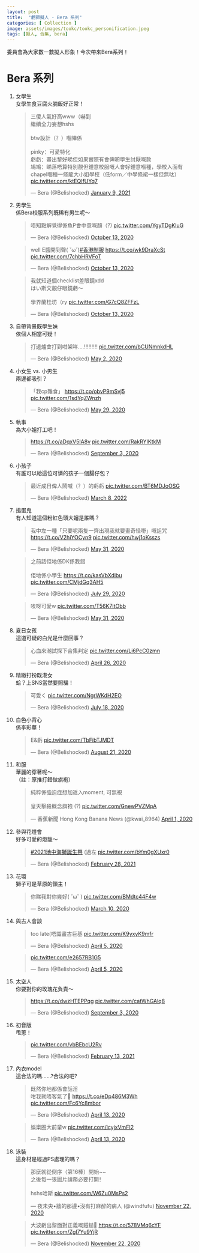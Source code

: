 ```yaml
---
layout: post
title:  "虧獅擬人 - Bera 系列"
categories: [ Collection ]
image: assets/images/tookc/tookc_personification.jpeg
tags: [擬人, 合集, bera]
---
```

委員會為大家數一數擬人形象！今次帶來Bera系列！

# Bera 系列
<ol>
<li>女學生<br>
女學生食豆腐火腩飯好正常！
<blockquote class="twitter-tweet"><p lang="zh" dir="ltr">三傻人氣好高www（嚇到<br>繼續全力妄想hshs<br><br>btw設計（？）嗰陣係<br><br>pinky：可愛特化<br>虧虧：畫出黎好睇但如果實際有會俾啲學生討厭嘅款<br>鳩鳩：睇落唔算特別靚但鍾意校服嘅人會好鍾意嗰種，學校入面有chapel嗰種一條龍大小姐學校（低form／中學條裙一樣但無呔） <a href="https://t.co/ktEQIfUYq7">pic.twitter.com/ktEQIfUYq7</a></p>&mdash; Bera (@Belishocked) <a href="https://twitter.com/Belishocked/status/1347825995693264901?ref_src=twsrc%5Etfw">January 9, 2021</a></blockquote> <script async src="https://platform.twitter.com/widgets.js" charset="utf-8"></script>
</li>

<li>男學生<br>
係Bera校服系列既稀有男生呢～
<blockquote class="twitter-tweet"><p lang="zh" dir="ltr">唔知點解覺得係魚P會中意嘅顏（?) <a href="https://t.co/YgyTDgKluG">pic.twitter.com/YgyTDgKluG</a></p>&mdash; Bera (@Belishocked) <a href="https://twitter.com/Belishocked/status/1315896844401045504?ref_src=twsrc%5Etfw">October 13, 2020</a></blockquote> <script async src="https://platform.twitter.com/widgets.js" charset="utf-8"></script>

<blockquote class="twitter-tweet"><p lang="zh" dir="ltr">well E醬開到聲( ˘ω˘)<a href="https://twitter.com/hashtag/%E9%A6%99%E6%B8%AF%E5%88%B6%E6%9C%8D?src=hash&amp;ref_src=twsrc%5Etfw">#香港制服</a> <a href="https://t.co/wk9DraXcSt">https://t.co/wk9DraXcSt</a> <a href="https://t.co/7chbHRVFoT">pic.twitter.com/7chbHRVFoT</a></p>&mdash; Bera (@Belishocked) <a href="https://twitter.com/Belishocked/status/1315895464214945793?ref_src=twsrc%5Etfw">October 13, 2020</a></blockquote> <script async src="https://platform.twitter.com/widgets.js" charset="utf-8"></script>

<blockquote class="twitter-tweet"><p lang="ja" dir="ltr">我就知道個checklist差眼鏡xdd<br>はい斯文靚仔眼鏡虧～<br><br>學界蘭桂坊（ry <a href="https://t.co/G7cQ8ZFFzL">pic.twitter.com/G7cQ8ZFFzL</a></p>&mdash; Bera (@Belishocked) <a href="https://twitter.com/Belishocked/status/1315971815840378886?ref_src=twsrc%5Etfw">October 13, 2020</a></blockquote> <script async src="https://platform.twitter.com/widgets.js" charset="utf-8"></script>
</li>

<li>自帶背景既學生妹<br>
依個人相當可疑！
<blockquote class="twitter-tweet"><p lang="zh" dir="ltr">打邊爐會打到咁架咩....!!!!!!!!! <a href="https://t.co/bCUNmnkdHL">pic.twitter.com/bCUNmnkdHL</a></p>&mdash; Bera (@Belishocked) <a href="https://twitter.com/Belishocked/status/1256598788719820802?ref_src=twsrc%5Etfw">May 2, 2020</a></blockquote> <script async src="https://platform.twitter.com/widgets.js" charset="utf-8"></script>
</li>

<li>小女生 vs. 小男生<br>
兩邊都吸引？
<blockquote class="twitter-tweet"><p lang="zh" dir="ltr">「我cp雜食」 <a href="https://t.co/obvP9mSvj5">https://t.co/obvP9mSvj5</a> <a href="https://t.co/1sdYqZWnzh">pic.twitter.com/1sdYqZWnzh</a></p>&mdash; Bera (@Belishocked) <a href="https://twitter.com/Belishocked/status/1266393923905187843?ref_src=twsrc%5Etfw">May 29, 2020</a></blockquote> <script async src="https://platform.twitter.com/widgets.js" charset="utf-8"></script>
</li>

<li>執事<br>
為大小姐打工吧！
<blockquote class="twitter-tweet"><p lang="zxx" dir="ltr"><a href="https://t.co/aDqxV5IA8v">https://t.co/aDqxV5IA8v</a> <a href="https://t.co/RakRYIKtkM">pic.twitter.com/RakRYIKtkM</a></p>&mdash; Bera (@Belishocked) <a href="https://twitter.com/Belishocked/status/1301518631558410242?ref_src=twsrc%5Etfw">September 3, 2020</a></blockquote> <script async src="https://platform.twitter.com/widgets.js" charset="utf-8"></script>
</li>

<li>小孩子<br>
有誰可以給這位可憐的孩子一個腸仔包？
<blockquote class="twitter-tweet"><p lang="zh" dir="ltr">最近成日俾人鬧喊（？）的虧虧 <a href="https://t.co/BT6MDJoOSG">pic.twitter.com/BT6MDJoOSG</a></p>&mdash; Bera (@Belishocked) <a href="https://twitter.com/Belishocked/status/1501158432900272134?ref_src=twsrc%5Etfw">March 8, 2022</a></blockquote> <script async src="https://platform.twitter.com/widgets.js" charset="utf-8"></script>
</li>

<li>搗蛋鬼<br>
有人知道這個粉紅色頭大嬸是誰嗎？
<blockquote class="twitter-tweet"><p lang="zh" dir="ltr">我中左一種「只要呢兩隻一齊出現我就要畫奇怪嘢」嘅詛咒 <a href="https://t.co/V2hiYOCyn9">https://t.co/V2hiYOCyn9</a> <a href="https://t.co/hwj1oKsszs">pic.twitter.com/hwj1oKsszs</a></p>&mdash; Bera (@Belishocked) <a href="https://twitter.com/Belishocked/status/1267091873002336257?ref_src=twsrc%5Etfw">May 31, 2020</a></blockquote> <script async src="https://platform.twitter.com/widgets.js" charset="utf-8"></script>

<blockquote class="twitter-tweet"><p lang="zh" dir="ltr">之前話佢地係DK係我錯<br><br>佢地係小學生 <a href="https://t.co/kasVbXdibu">https://t.co/kasVbXdibu</a> <a href="https://t.co/CMjdGq3AH5">pic.twitter.com/CMjdGq3AH5</a></p>&mdash; Bera (@Belishocked) <a href="https://twitter.com/Belishocked/status/1288464813727727616?ref_src=twsrc%5Etfw">July 29, 2020</a></blockquote> <script async src="https://platform.twitter.com/widgets.js" charset="utf-8"></script>

<blockquote class="twitter-tweet"><p lang="zh" dir="ltr">唉呀可愛w <a href="https://t.co/T56K7ItObb">pic.twitter.com/T56K7ItObb</a></p>&mdash; Bera (@Belishocked) <a href="https://twitter.com/Belishocked/status/1267111857917173761?ref_src=twsrc%5Etfw">May 31, 2020</a></blockquote> <script async src="https://platform.twitter.com/widgets.js" charset="utf-8"></script>
</li>

<li>夏日女孩<br>
這道可疑的白光是什麼回事？
<blockquote class="twitter-tweet"><p lang="zh" dir="ltr">心血來潮試探下合集判定 <a href="https://t.co/Li6PcC0zmn">pic.twitter.com/Li6PcC0zmn</a></p>&mdash; Bera (@Belishocked) <a href="https://twitter.com/Belishocked/status/1254323028135047168?ref_src=twsrc%5Etfw">April 26, 2020</a></blockquote> <script async src="https://platform.twitter.com/widgets.js" charset="utf-8"></script>
</li>

<li>精緻打扮既港女<br>
蛤？上SNS當然要照騙！
<blockquote class="twitter-tweet"><p lang="ja" dir="ltr">可愛く <a href="https://t.co/NgrWKdH2EO">pic.twitter.com/NgrWKdH2EO</a></p>&mdash; Bera (@Belishocked) <a href="https://twitter.com/Belishocked/status/1284476568920715265?ref_src=twsrc%5Etfw">July 18, 2020</a></blockquote> <script async src="https://platform.twitter.com/widgets.js" charset="utf-8"></script>
</li>

<li>白色小背心<br>
係李彩華！
<blockquote class="twitter-tweet"><p lang="zh" dir="ltr">E&amp;虧 <a href="https://t.co/TbFibTJMDT">pic.twitter.com/TbFibTJMDT</a></p>&mdash; Bera (@Belishocked) <a href="https://twitter.com/Belishocked/status/1296835110931595264?ref_src=twsrc%5Etfw">August 21, 2020</a></blockquote> <script async src="https://platform.twitter.com/widgets.js" charset="utf-8"></script>
</li>


<li>和服<br>
華麗的穿著呢～<br>
（註：原推打錯做旗袍）
<blockquote class="twitter-tweet"><p lang="zh" dir="ltr">純粹係強迫症想加返入moment, 可無視 <br><br>皇天擊殺概念旗袍 (?) <a href="https://t.co/GnewPVZMpA">pic.twitter.com/GnewPVZMpA</a></p>&mdash; 香蕉新聞 Hong Kong Banana News (@kwai_8964) <a href="https://twitter.com/kwai_8964/status/1245212419065962502?ref_src=twsrc%5Etfw">April 1, 2020</a></blockquote> <script async src="https://platform.twitter.com/widgets.js" charset="utf-8"></script>
</li>

<li>參與花燈會<br>
好多可愛的燈籠～
<blockquote class="twitter-tweet"><p lang="ja" dir="ltr"><a href="https://twitter.com/hashtag/2021%E5%9C%B0%E4%B8%AD%E6%B5%B7%E7%8D%85%E8%AA%95%E7%94%9F%E7%A5%AD?src=hash&amp;ref_src=twsrc%5Etfw">#2021地中海獅誕生祭</a> (過左 <a href="https://t.co/bYm0gXUxr0">pic.twitter.com/bYm0gXUxr0</a></p>&mdash; Bera (@Belishocked) <a href="https://twitter.com/Belishocked/status/1366003910624731138?ref_src=twsrc%5Etfw">February 28, 2021</a></blockquote> <script async src="https://platform.twitter.com/widgets.js" charset="utf-8"></script>
</li>

<li>花環<br>
獅子可是草原的領主！
<blockquote class="twitter-tweet"><p lang="zh" dir="ltr">你睇我對你幾好( ˘ω˘ ) <a href="https://t.co/BMdtc44F4w">pic.twitter.com/BMdtc44F4w</a></p>&mdash; Bera (@Belishocked) <a href="https://twitter.com/Belishocked/status/1237371653400584198?ref_src=twsrc%5Etfw">March 10, 2020</a></blockquote> <script async src="https://platform.twitter.com/widgets.js" charset="utf-8"></script>
</li>


<li>與古人會談
<blockquote class="twitter-tweet"><p lang="zh" dir="ltr">too late(唔識畫古巨基 <a href="https://t.co/K9yxyK9mfr">pic.twitter.com/K9yxyK9mfr</a></p>&mdash; Bera (@Belishocked) <a href="https://twitter.com/Belishocked/status/1246692901087633408?ref_src=twsrc%5Etfw">April 5, 2020</a></blockquote> <script async src="https://platform.twitter.com/widgets.js" charset="utf-8"></script>


<blockquote class="twitter-tweet"><p lang="qme" dir="ltr"> <a href="https://t.co/e2657RB1G5">pic.twitter.com/e2657RB1G5</a></p>&mdash; Bera (@Belishocked) <a href="https://twitter.com/Belishocked/status/1246769267116138499?ref_src=twsrc%5Etfw">April 5, 2020</a></blockquote> <script async src="https://platform.twitter.com/widgets.js" charset="utf-8"></script>
</li>

<li>太空人<br>
你要對你的玫瑰花負責～
<blockquote class="twitter-tweet"><p lang="zxx" dir="ltr"><a href="https://t.co/dwzHTEPPqg">https://t.co/dwzHTEPPqg</a> <a href="https://t.co/catWhGAlq8">pic.twitter.com/catWhGAlq8</a></p>&mdash; Bera (@Belishocked) <a href="https://twitter.com/Belishocked/status/1301503963657764864?ref_src=twsrc%5Etfw">September 3, 2020</a></blockquote> <script async src="https://platform.twitter.com/widgets.js" charset="utf-8"></script>
</li>

<li>初音版<br>
甩蔥！
<blockquote class="twitter-tweet"><p lang="qme" dir="ltr"> <a href="https://t.co/vbBEbcU2Rv">pic.twitter.com/vbBEbcU2Rv</a></p>&mdash; Bera (@Belishocked) <a href="https://twitter.com/Belishocked/status/1360602746714353679?ref_src=twsrc%5Etfw">February 13, 2021</a></blockquote> <script async src="https://platform.twitter.com/widgets.js" charset="utf-8"></script>
</li>


<li>內衣model<br>
這合法的嗎......?合法的吧?
<blockquote class="twitter-tweet"><p lang="zh" dir="ltr">既然你地都係會話淫<br>咁我就唔客氣了🍵 <a href="https://t.co/eDp486M3Wh">https://t.co/eDp486M3Wh</a> <a href="https://t.co/Fc6Yc8mbor">pic.twitter.com/Fc6Yc8mbor</a></p>&mdash; Bera (@Belishocked) <a href="https://twitter.com/Belishocked/status/1249674564134559744?ref_src=twsrc%5Etfw">April 13, 2020</a></blockquote> <script async src="https://platform.twitter.com/widgets.js" charset="utf-8"></script>

<blockquote class="twitter-tweet"><p lang="zh" dir="ltr">娛樂圈大前輩w <a href="https://t.co/icyjxVmFI2">pic.twitter.com/icyjxVmFI2</a></p>&mdash; Bera (@Belishocked) <a href="https://twitter.com/Belishocked/status/1249694739722469376?ref_src=twsrc%5Etfw">April 13, 2020</a></blockquote> <script async src="https://platform.twitter.com/widgets.js" charset="utf-8"></script>

</li>

<li>泳裝<br>
這身材是經過PS處理的嗎？
<blockquote class="twitter-tweet"><p lang="zh" dir="ltr">那麼就從倒序（第16棒）開始~~<br>之後每一張圖片請務必要打開！<br><br>hshs哈斯 <a href="https://t.co/W6Zu0MsPs2">pic.twitter.com/W6Zu0MsPs2</a></p>&mdash; 夜未央•牆的那邊•沒有打麻醉的病人 (@windfufu) <a href="https://twitter.com/windfufu/status/1330476372800778240?ref_src=twsrc%5Etfw">November 22, 2020</a></blockquote> <script async src="https://platform.twitter.com/widgets.js" charset="utf-8"></script>


<blockquote class="twitter-tweet"><p lang="zh" dir="ltr">大波虧出黎面對正義嘅鐵鎚🔨 <a href="https://t.co/578VMq6cYF">https://t.co/578VMq6cYF</a> <a href="https://t.co/Zgl7Yu9YjR">pic.twitter.com/Zgl7Yu9YjR</a></p>&mdash; Bera (@Belishocked) <a href="https://twitter.com/Belishocked/status/1330489467988303872?ref_src=twsrc%5Etfw">November 22, 2020</a></blockquote> <script async src="https://platform.twitter.com/widgets.js" charset="utf-8"></script>
</li>


</ol>
